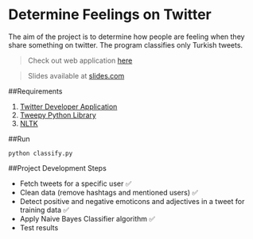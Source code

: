 # Determine Feelings on Twitter
The aim of the project is to determine how people are feeling when they share something on twitter. The program classifies only Turkish tweets.

> Check out web application [here](https://tsa-webapp.herokuapp.com)

> Slides available at [slides.com](https://slides.com/mertkahyaoglu/twitter-sentiment-analysis)

##Requirements

1. [Twitter Developer Application](https://apps.twitter.com/app/new)
2. [Tweepy Python Library](http://www.tweepy.org/)
3. [NLTK](http://www.nltk.org/)

##Run

`python classify.py`

##Project Development Steps

* Fetch tweets for a specific user :white_check_mark:
* Clean data (remove hashtags and mentioned users) :white_check_mark:
* Detect positive and negative emoticons and adjectives in a tweet for training data :white_check_mark:
* Apply Naive Bayes Classifier algorithm :white_check_mark:
* Test results
